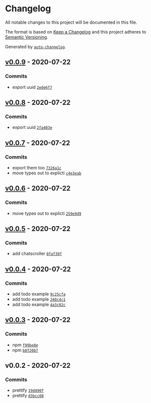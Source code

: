 # Changelog

All notable changes to this project will be documented in this file.

The format is based on [Keep a Changelog](https://keepachangelog.com/en/1.0.0/)
and this project adheres to [Semantic Versioning](https://semver.org/spec/v2.0.0.html).

Generated by [`auto-changelog`](https://github.com/CookPete/auto-changelog).

## [v0.0.9](https://github.com/sw-yx/react-demos/compare/v0.0.8...v0.0.9) - 2020-07-22

### Commits

- export uuid [`2ede6f7`](https://github.com/sw-yx/react-demos/commit/2ede6f79b8ed357aa57ab2de31e6e877ce213fa1)

## [v0.0.8](https://github.com/sw-yx/react-demos/compare/v0.0.7...v0.0.8) - 2020-07-22

### Commits

- export uuid [`2fa403e`](https://github.com/sw-yx/react-demos/commit/2fa403e206e987f69a479d6b9161e52563a4f699)

## [v0.0.7](https://github.com/sw-yx/react-demos/compare/v0.0.6...v0.0.7) - 2020-07-22

### Commits

- export them too [`7326a1c`](https://github.com/sw-yx/react-demos/commit/7326a1c692f691c9b0d5d9d6645b43f858a844b3)
- move types out to explicti [`c4e3eab`](https://github.com/sw-yx/react-demos/commit/c4e3eabd68b414895cc60bd7adb1b9fd3a858b1c)

## [v0.0.6](https://github.com/sw-yx/react-demos/compare/v0.0.5...v0.0.6) - 2020-07-22

### Commits

- move types out to explicti [`259e9d9`](https://github.com/sw-yx/react-demos/commit/259e9d9c524540a23427415fc571ebf93e4e7d07)

## [v0.0.5](https://github.com/sw-yx/react-demos/compare/v0.0.4...v0.0.5) - 2020-07-22

### Commits

- add chatscroller [`0faf39f`](https://github.com/sw-yx/react-demos/commit/0faf39fe03fd563983a99ac22f540ddcbebd7c36)

## [v0.0.4](https://github.com/sw-yx/react-demos/compare/v0.0.3...v0.0.4) - 2020-07-22

### Commits

- add todo example [`9c25cfa`](https://github.com/sw-yx/react-demos/commit/9c25cfadd737d4c1d6bb2339a219796da85f2fc4)
- add todo example [`240c4c1`](https://github.com/sw-yx/react-demos/commit/240c4c19a08b2e27aa4a4488f97b1c1c0475327d)
- add todo example [`4a3c02c`](https://github.com/sw-yx/react-demos/commit/4a3c02c40c5b19ddffdd89f4a879e300c79ae5ff)

## [v0.0.3](https://github.com/sw-yx/react-demos/compare/v0.0.2...v0.0.3) - 2020-07-22

### Commits

- npm [`f99be8e`](https://github.com/sw-yx/react-demos/commit/f99be8ed892dd0ec68edf8c56e756d9777627f89)
- npm [`b8f20b7`](https://github.com/sw-yx/react-demos/commit/b8f20b79d581a40fb512c48bb71a24fbb6dbd6a9)

## v0.0.2 - 2020-07-22

### Commits

- prettify [`19d490f`](https://github.com/sw-yx/react-demos/commit/19d490f9ac1ac75405f9d9fefa36e3a67cc459f5)
- prettify [`d3bcc60`](https://github.com/sw-yx/react-demos/commit/d3bcc6024a36fa27a448597bfbaf7e18c65d1040)
